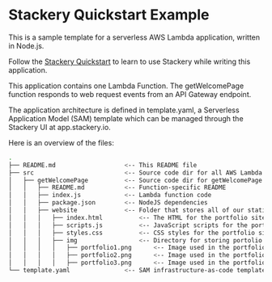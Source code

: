 # Stackery Quickstart Example

This is a sample template for a serverless AWS Lambda application, written in Node.js.

Follow the [Stackery Quickstart](https://docs.stackery.io/docs/tutorials/quickstart/) to learn to use Stackery while writing this application.

This application contains one Lambda Function.  The getWelcomePage function
responds to web request events from an API Gateway endpoint.

The application architecture is defined in template.yaml, a Serverless
Application Model (SAM) template which can be managed through the Stackery UI
at app.stackery.io.

Here is an overview of the files:

```bash
.
├── README.md                   <-- This README file
├── src                         <-- Source code dir for all AWS Lambda functions
│   ├── getWelcomePage          <-- Source code dir for getWelcomePage function
│   │   ├── README.md           <-- Function-specific README
│   │   ├── index.js            <-- Lambda function code
│   │   ├── package.json        <-- NodeJS dependencies
│   │   ├── website             <-- Folder that stores all of our static website assets
│   │   │   ├── index.html          <-- The HTML for the portfolio site (renamed from `welcome.html`)
│   │   │   ├── scripts.js          <-- JavaScript scripts for the portfolio site
│   │   │   ├── styles.css          <-- CSS styles for the portfolio site
│   │   │   ├── img                 <-- Directory for storing portolio image files
│   │   │   │   ├── portfolio1.png      <-- Image used in the portfolio
│   │   │   │   ├── portfolio2.png      <-- Image used in the portfolio
│   │   │   │   ├── portfolio3.png      <-- Image used in the portfolio
└── template.yaml               <-- SAM infrastructure-as-code template
```

